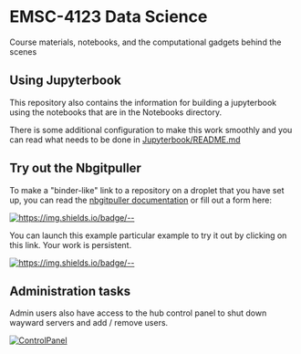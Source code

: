 # EMSC-4123 Data Science

Course materials, notebooks, and the computational gadgets behind the scenes

## Using Jupyterbook

This repository also contains the information for building a jupyterbook using the notebooks that are in
the Notebooks directory.

There is some additional configuration to make this work smoothly and you can read what needs to be done 
in [Jupyterbook/README.md](Jupyterbook/README.md)

<!--
For this example, you can see the [online version](https://underworld-geodynamics-cloud.github.io/self-managing-jupyterhub/FrontPage.html) which is automatically built by github using this repository.
-->

## Try out the Nbgitpuller

To make a "binder-like" link to a repository on a droplet that you have set up, you can read the [nbgitpuller documentation](https://jupyterhub.github.io/nbgitpuller/link.html) or fill out a form here:

[![https://img.shields.io/badge/<LABEL>-<MESSAGE>-<COLOR>](https://img.shields.io/badge/Admin-LinkMaker-Red)](https://jupyterhub.github.io/nbgitpuller/link.html?hub=https://emsc4123-2021.rses.underworldcloud.org&repo=https://github.com/ANU-RSES-Education/EMSC-4123)
 
 
You can launch this example particular example to try it out by clicking on this link. Your work is persistent. 

[![https://img.shields.io/badge/<LABEL>-<MESSAGE>-<COLOR>](https://img.shields.io/badge/Launch-Demo-blue)](https://emsc4123-2021.rses.underworldcloud.org/hub/user-redirect/git-pull?repo=https%3A%2F%2Fgithub.com%2FANU-RSES-Education%2FEMSC-4123&urlpath=tree/EMSC-4123/StartHere.ipynb&branch=master)
    
## Administration tasks
    
<!--
If the hub has a signup page it can be reached here:
    
[![Signup](https://img.shields.io/badge/User-Signup-blue)](https://github.com/ANU-RSES-Education/EMSC-4123/hub/signup)

And the corresponding page for an admin user to authorise the users after they sign-up is
    
[![Authorize](https://img.shields.io/badge/Admin-Authorize-Red)](https://test.rses.underworldcloud.org/hub/authorize)
-->
   
Admin users also have access to the hub control panel to shut down wayward servers and add / remove users. 
    
[![ControlPanel](https://img.shields.io/badge/Admin-HubControlPanel-Red)](https://emsc4123-2021.rses.underworldcloud.org/hub/admin)
    
    


